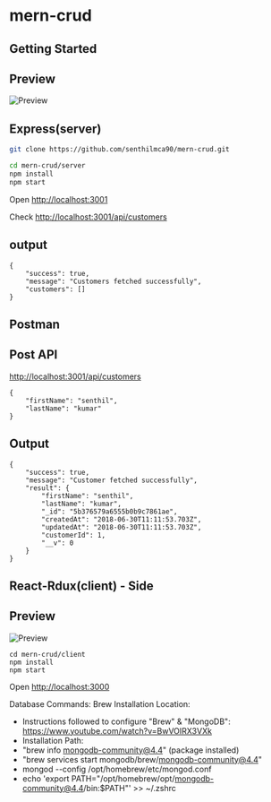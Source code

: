# mern-crud


## Getting Started


## Preview
<img src='https://github.com/senthilmca90/mern-crud/blob/master/customers_api.gif?raw=true' alt='Preview'>

Express(server)
---------------

```sh
git clone https://github.com/senthilmca90/mern-crud.git

cd mern-crud/server
npm install
npm start
```
Open [http://localhost:3001](http://localhost:3001)<br>

Check [http://localhost:3001/api/customers](http://localhost:3001/api/customers)

output
-------

```
{
    "success": true,
    "message": "Customers fetched successfully",
    "customers": []
}
```
Postman
--------
Post API
--------
[http://localhost:3001/api/customers](http://localhost:3001/api/customers)
```
{
	"firstName": "senthil",
    "lastName": "kumar"
}
```
Output
------
```
{
    "success": true,
    "message": "Customer fetched successfully",
    "result": {
        "firstName": "senthil",
        "lastName": "kumar",
        "_id": "5b376579a6555b0b9c7861ae",
        "createdAt": "2018-06-30T11:11:53.703Z",
        "updatedAt": "2018-06-30T11:11:53.703Z",
        "customerId": 1,
        "__v": 0
    }
}

```


React-Rdux(client) - Side
-------------------------


## Preview
<img src='https://github.com/senthilmca90/mern-crud/blob/master/Redux%20MERN%20CRUD%20Example%20.gif?raw=true' alt='Preview'>

```
cd mern-crud/client
npm install
npm start
```
Open [http://localhost:3000](http://localhost:3000)<br>


Database Commands:
Brew Installation Location: 
- Instructions followed to configure "Brew" & "MongoDB": https://www.youtube.com/watch?v=BwVOIRX3VXk  
- Installation Path: 
- "brew info mongodb-community@4.4" (package installed)
- "brew services start mongodb/brew/mongodb-community@4.4"
- mongod --config /opt/homebrew/etc/mongod.conf
- echo 'export PATH="/opt/homebrew/opt/mongodb-community@4.4/bin:$PATH"' >> ~/.zshrc
